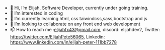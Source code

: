- 👋 Hi, I’m Elijah, Software Developer, currently under going training.
- 👀 I’m interested in coding
- 🌱 I’m currently learning html, css taiwindcss,sass,bootstrap and js
- 💞️ I’m looking to collaborate on any front end web development
- 📫 How to reach me :elijahfx43@gmail.com, discord: elijahdev2, Twitter: https://twitter.com/ElijahPete56065, Linkedin: https://www.linkedin.com/in/elijah-peter-111bb7278

<!---
elijah571/elijah571 is a ✨ special ✨ repository because its `README.md` (this file) appears on your GitHub profile.
You can click the Preview link to take a look at your changes.
--->
